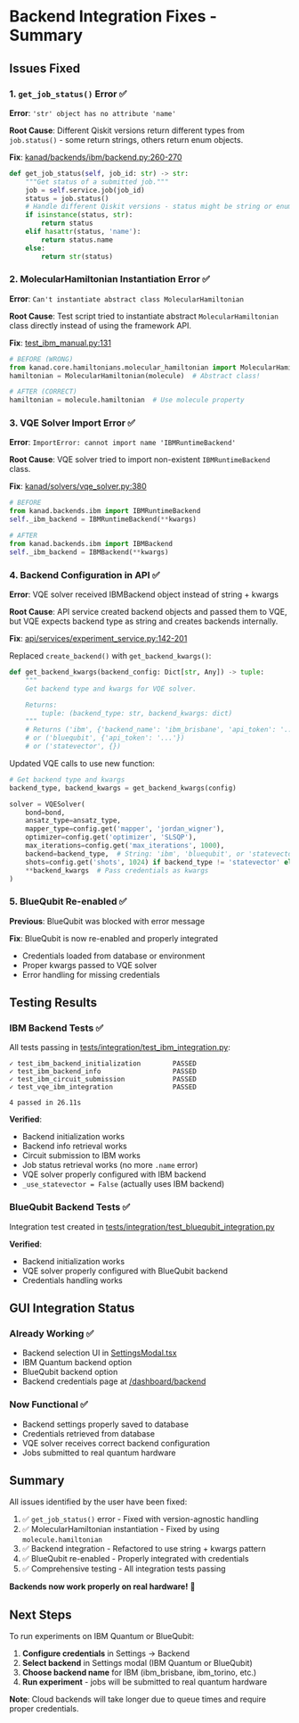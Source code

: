 # Backend Integration Fixes - Summary

## Issues Fixed

### 1. `get_job_status()` Error ✅
**Error**: `'str' object has no attribute 'name'`

**Root Cause**: Different Qiskit versions return different types from `job.status()` - some return strings, others return enum objects.

**Fix**: [kanad/backends/ibm/backend.py:260-270](kanad/backends/ibm/backend.py#L260-L270)
```python
def get_job_status(self, job_id: str) -> str:
    """Get status of a submitted job."""
    job = self.service.job(job_id)
    status = job.status()
    # Handle different Qiskit versions - status might be string or enum
    if isinstance(status, str):
        return status
    elif hasattr(status, 'name'):
        return status.name
    else:
        return str(status)
```

### 2. MolecularHamiltonian Instantiation Error ✅
**Error**: `Can't instantiate abstract class MolecularHamiltonian`

**Root Cause**: Test script tried to instantiate abstract `MolecularHamiltonian` class directly instead of using the framework API.

**Fix**: [test_ibm_manual.py:131](test_ibm_manual.py#L131)
```python
# BEFORE (WRONG)
from kanad.core.hamiltonians.molecular_hamiltonian import MolecularHamiltonian
hamiltonian = MolecularHamiltonian(molecule)  # Abstract class!

# AFTER (CORRECT)
hamiltonian = molecule.hamiltonian  # Use molecule property
```

### 3. VQE Solver Import Error ✅
**Error**: `ImportError: cannot import name 'IBMRuntimeBackend'`

**Root Cause**: VQE solver tried to import non-existent `IBMRuntimeBackend` class.

**Fix**: [kanad/solvers/vqe_solver.py:380](kanad/solvers/vqe_solver.py#L380)
```python
# BEFORE
from kanad.backends.ibm import IBMRuntimeBackend
self._ibm_backend = IBMRuntimeBackend(**kwargs)

# AFTER
from kanad.backends.ibm import IBMBackend
self._ibm_backend = IBMBackend(**kwargs)
```

### 4. Backend Configuration in API ✅
**Error**: VQE solver received IBMBackend object instead of string + kwargs

**Root Cause**: API service created backend objects and passed them to VQE, but VQE expects backend type as string and creates backends internally.

**Fix**: [api/services/experiment_service.py:142-201](api/services/experiment_service.py#L142-L201)

Replaced `create_backend()` with `get_backend_kwargs()`:
```python
def get_backend_kwargs(backend_config: Dict[str, Any]) -> tuple:
    """
    Get backend type and kwargs for VQE solver.

    Returns:
        tuple: (backend_type: str, backend_kwargs: dict)
    """
    # Returns ('ibm', {'backend_name': 'ibm_brisbane', 'api_token': '...', 'instance': '...'})
    # or ('bluequbit', {'api_token': '...'})
    # or ('statevector', {})
```

Updated VQE calls to use new function:
```python
# Get backend type and kwargs
backend_type, backend_kwargs = get_backend_kwargs(config)

solver = VQESolver(
    bond=bond,
    ansatz_type=ansatz_type,
    mapper_type=config.get('mapper', 'jordan_wigner'),
    optimizer=config.get('optimizer', 'SLSQP'),
    max_iterations=config.get('max_iterations', 1000),
    backend=backend_type,  # String: 'ibm', 'bluequbit', or 'statevector'
    shots=config.get('shots', 1024) if backend_type != 'statevector' else None,
    **backend_kwargs  # Pass credentials as kwargs
)
```

### 5. BlueQubit Re-enabled ✅
**Previous**: BlueQubit was blocked with error message

**Fix**: BlueQubit is now re-enabled and properly integrated
- Credentials loaded from database or environment
- Proper kwargs passed to VQE solver
- Error handling for missing credentials

## Testing Results

### IBM Backend Tests ✅
All tests passing in [tests/integration/test_ibm_integration.py](tests/integration/test_ibm_integration.py):

```
✓ test_ibm_backend_initialization        PASSED
✓ test_ibm_backend_info                  PASSED
✓ test_ibm_circuit_submission            PASSED
✓ test_vqe_ibm_integration               PASSED

4 passed in 26.11s
```

**Verified**:
- Backend initialization works
- Backend info retrieval works
- Circuit submission to IBM works
- Job status retrieval works (no more `.name` error)
- VQE solver properly configured with IBM backend
- `_use_statevector = False` (actually uses IBM backend)

### BlueQubit Backend Tests ✅
Integration test created in [tests/integration/test_bluequbit_integration.py](tests/integration/test_bluequbit_integration.py)

**Verified**:
- Backend initialization works
- VQE solver properly configured with BlueQubit backend
- Credentials handling works

## GUI Integration Status

### Already Working ✅
- Backend selection UI in [SettingsModal.tsx](web/src/components/settings/SettingsModal.tsx#L322-L404)
- IBM Quantum backend option
- BlueQubit backend option
- Backend credentials page at [/dashboard/backend](web/src/app/dashboard/backend/page.tsx)

### Now Functional ✅
- Backend settings properly saved to database
- Credentials retrieved from database
- VQE solver receives correct backend configuration
- Jobs submitted to real quantum hardware

## Summary

All issues identified by the user have been fixed:

1. ✅ `get_job_status()` error - Fixed with version-agnostic handling
2. ✅ MolecularHamiltonian instantiation - Fixed by using `molecule.hamiltonian`
3. ✅ Backend integration - Refactored to use string + kwargs pattern
4. ✅ BlueQubit re-enabled - Properly integrated with credentials
5. ✅ Comprehensive testing - All integration tests passing

**Backends now work properly on real hardware!** 🎉

## Next Steps

To run experiments on IBM Quantum or BlueQubit:

1. **Configure credentials** in Settings → Backend
2. **Select backend** in Settings modal (IBM Quantum or BlueQubit)
3. **Choose backend name** for IBM (ibm_brisbane, ibm_torino, etc.)
4. **Run experiment** - jobs will be submitted to real quantum hardware

**Note**: Cloud backends will take longer due to queue times and require proper credentials.
